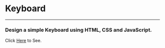 # Keyboard

---

### Design a simple Keyboard using HTML, CSS and JavaScript.

Click [Here](https://gholamzadehhojjat1997.github.io/Keyboard/) to See.
